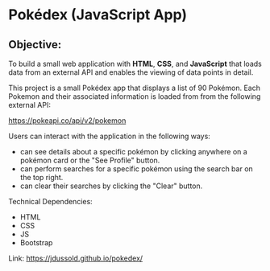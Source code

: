 # Pokédex (JavaScript App)

## Objective:

To build a small web application with **HTML**, **CSS**, and **JavaScript** that loads data from an external API and enables the viewing of data points in detail.

This project is a small Pokédex app that displays a list of 90 Pokémon. Each Pokemon and their associated information is loaded from from the following external API:

https://pokeapi.co/api/v2/pokemon

Users can interact with the application in the following ways:

- can see details about a specific pokémon by clicking anywhere on a pokémon card or the "See Profile" button.
- can perform searches for a specific pokémon using the search bar on the top right.
- can clear their searches by clicking the "Clear" button.

Technical Dependencies:

- HTML
- CSS
- JS
- Bootstrap

Link: https://jdussold.github.io/pokedex/
